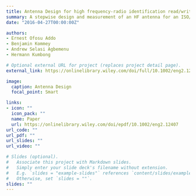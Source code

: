 ```yaml
---
title: Antenna Design for high frequency‐radio identification read/write devices
summary: A stepwise design and measurement of an HF antenna for an ISO/IEC 15693 compliant read/write device(RWD). Common practical problems that are often encountered in such design processes are also commented on. The prototyped antenna was tuned, connected to the RWD via a 50 \Omega coaxial cable and tested.
date: "2016-04-27T00:00:00Z"

authors:
- Ernest Ofosu Addo
- Benjamin Kommey
- Andrew Selasi Agbemenu
- Hermann Kumbong

# Optional external URL for project (replaces project detail page).
external_link: https://onlinelibrary.wiley.com/doi/full/10.1002/eng2.12407

image:
  caption: Antenna Design
  focal_point: Smart

links:
- icon: ""
  icon_pack: ""
  name: Paper
  url: https://onlinelibrary.wiley.com/doi/epdf/10.1002/eng2.12407
url_code: ""
url_pdf: ""
url_slides: ""
url_video: ""

# Slides (optional).
#   Associate this project with Markdown slides.
#   Simply enter your slide deck's filename without extension.
#   E.g. `slides = "example-slides"` references `content/slides/example-slides.md`.
#   Otherwise, set `slides = ""`.
slides: ""
---
```

